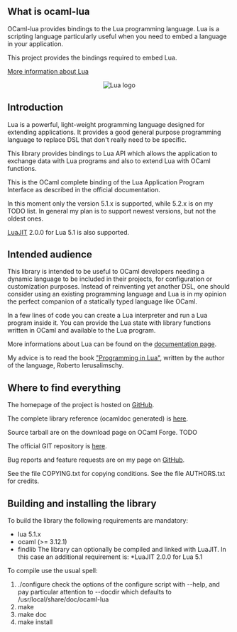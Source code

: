 ## What is ocaml-lua

OCaml-lua provides bindings to the Lua programming language. Lua is a scripting language particularly useful when you need to embed a language in your application.

This project provides the bindings required to embed Lua.

[More information about Lua](http://www.lua.org/)

<p align="center">
  <img alt="Lua logo" title="Lua logo" src="https://pdonadeo.github.io/ocaml-lua/img/lua-logo.gif">
</p>

## Introduction

Lua is a powerful, light-weight programming language designed for extending applications. It provides a good general purpose programming language to replace DSL that don't really need to be specific.

This library provides bindings to Lua API which allows the application to exchange data with Lua programs and also to extend Lua with OCaml functions.

This is the OCaml complete binding of the Lua Application Program Interface as described in the official documentation.

In this moment only the version 5.1.x is supported, while 5.2.x is on my TODO list. In general my plan is to support newest versions, but not the oldest ones.

[LuaJIT](http://luajit.org/luajit.html) 2.0.0 for Lua 5.1 is also supported.

## Intended audience

This library is intended to be useful to OCaml developers needing a dynamic language to be included in their projects, for configuration or customization purposes. Instead of reinventing yet another DSL, one should consider using an existing programming language and Lua is in my opinion the perfect companion of a statically typed language like OCaml.

In a few lines of code you can create a Lua interpreter and run a Lua program inside it. You can provide the Lua state with library functions written in OCaml and available to the Lua program.

More informations about Lua can be found on the [documentation page](http://www.lua.org/docs.html).

My advice is to read the book ["Programming in Lua"](http://www.lua.org/pil/), written by the author of the language, Roberto Ierusalimschy.

## Where to find everything

The homepage of the project is hosted on [GitHub](https://pdonadeo.github.io/ocaml-lua/).

The complete library reference (ocamldoc generated) is [here](https://pdonadeo.github.io/ocaml-lua/ocamldoc/).

Source tarball are on the download page on OCaml Forge. TODO

The official GIT repository is [here](https://github.com/pdonadeo/ocaml-lua).

Bug reports and feature requests are on my page on [GitHub](https://github.com/pdonadeo/ocaml-lua/issues).

See the file COPYING.txt for copying conditions. See the file AUTHORS.txt for credits.

## Building and installing the library

To build the library the following requirements are mandatory:
* lua 5.1.x
* ocaml (>= 3.12.1)
* findlib
The library can optionally be compiled and linked with LuaJIT. In this case an additional requirement is:
*LuaJIT 2.0.0 for Lua 5.1

To compile use the usual spell:

1. ./configure
   check the options of the configure script with --help, and pay particular attention to --docdir which defaults to /usr/local/share/doc/ocaml-lua
2. make
3. make doc
4. make install
